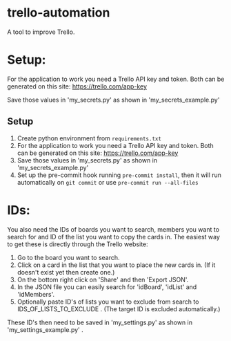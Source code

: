 # trello-automation
A tool to improve Trello.

# Setup:
For the application to work you need a Trello API key and token. Both can be generated on this site:
https://trello.com/app-key

Save those values in 'my_secrets.py' as shown in 'my_secrets_example.py'

## Setup
1. Create python environment from `requirements.txt`
2. For the application to work you need a Trello API key and token. Both can be generated on this site:
https://trello.com/app-key
3. Save those values in 'my_secrets.py' as shown in 'my_secrets_example.py'
4. Set up the pre-commit hook running `pre-commit install`, then it will run automatically on `git commit` or use `pre-commit run --all-files`


# IDs:
You also need the IDs of boards you want to search, members you want to search for and ID of the list you want to copy the cards in.
The easiest way to get these is directly through the Trello website:
1. Go to the board you want to search.
2. Click on a card in the list that you want to place the new cards in. (If it doesn't exist yet then create one.)
3. On the bottom right click on 'Share' and then 'Export JSON'.
4. In the JSON file you can easily search for 'idBoard', 'idList' and 'idMembers'.
5. Optionally paste ID's of lists you want to exclude from search to IDS_OF_LISTS_TO_EXCLUDE . (The target ID is excluded automatically.)

These ID's then need to be saved in 'my_settings.py' as shown in 'my_settings_example.py' .
